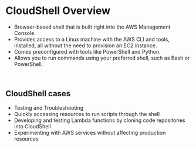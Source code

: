 # CloudShell Overview
- Browser-based shell that is built right into the AWS Management Console.
- Provides access to a Linux machine with the AWS CLI and tools, installed, all without the need to
provision an EC2 instance.
- Comes preconfigured with tools like PowerShell and Python.
- Allows you to run commands using your preferred shell, such as Bash or PowerShell.

<br>

## CloudShell cases
- Testing and Troubleshooting
- Quickly accessing resources to run scripts through the shell
- Developing and testing Lambda functions by cloning code repositories into CloudShell
- Experimenting with AWS services without affecting production resources

<br>

## 